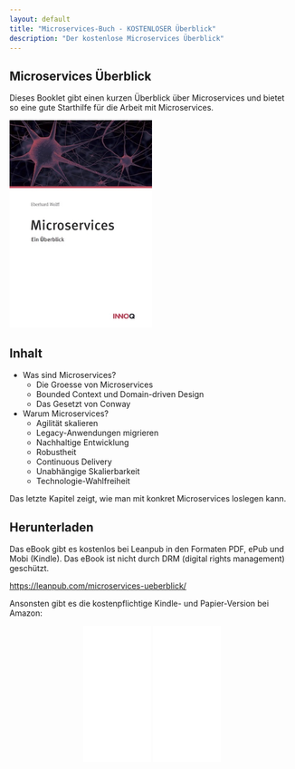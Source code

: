 ```yaml
---
layout: default
title: "Microservices-Buch - KOSTENLOSER Überblick"
description: "Der kostenlose Microservices Überblick"
---
```


Microservices Überblick
---

Dieses Booklet gibt einen kurzen Überblick über Microservices und
bietet so eine gute Starthilfe für die Arbeit mit Microservices.

<img src="images/ueberblick.jpg" width="50%" /> 

## Inhalt

* Was sind Microservices?
  * Die Groesse von Microservices
  * Bounded Context und Domain-driven Design
  * Das Gesetzt von Conway
* Warum Microservices?
  * Agilität skalieren
  * Legacy-Anwendungen migrieren
  * Nachhaltige Entwicklung
  * Robustheit
  * Continuous Delivery
  * Unabhängige Skalierbarkeit
  * Technologie-Wahlfreiheit

Das letzte Kapitel zeigt, wie man mit konkret Microservices loslegen kann.

## Herunterladen

Das eBook gibt es kostenlos bei Leanpub in den Formaten PDF, ePub und
Mobi (Kindle). Das eBook ist nicht durch DRM (digital rights
management) geschützt.

<https://leanpub.com/microservices-ueberblick/>

Ansonsten gibt es die kostenpflichtige Kindle- und Papier-Version bei Amazon:

<center>
<iframe style="width:120px;height:240px;" marginwidth="0"
marginheight="0" scrolling="no" frameborder="0"
src="//ws-eu.amazon-adsystem.com/widgets/q?ServiceVersion=20070822&OneJS=1&Operation=GetAdHtml&MarketPlace=DE&source=ss&ref=as_ss_li_til&ad_type=product_link&tracking_id=springbuch-21&marketplace=amazon&region=DE&placement=1542967392&asins=1542967392&linkId=edf0a67fcbdb0f6d7ea273e70ad8e4da&show_border=true&link_opens_in_new_window=true"></iframe>
<iframe style="width:120px;height:240px;" marginwidth="0" marginheight="0" scrolling="no" frameborder="0" src="//ws-eu.amazon-adsystem.com/widgets/q?ServiceVersion=20070822&OneJS=1&Operation=GetAdHtml&MarketPlace=DE&source=ss&ref=as_ss_li_til&ad_type=product_link&tracking_id=springbuch-21&marketplace=amazon&region=DE&placement=B06WGLBRZC&asins=B06WGLBRZC&linkId=51880abe9f13a4d12107c4cc6a977fe5&show_border=true&link_opens_in_new_window=true"></iframe>
</center>
